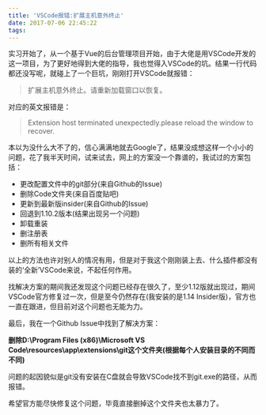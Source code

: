 ```yaml
---
title: 'VSCode报错:扩展主机意外终止'
date: 2017-07-06 22:45:22
tags:
---
```


实习开始了，从一个基于Vue的后台管理项目开始，由于大佬是用VSCode开发的这一项目，为了更好地得到大佬的指导，我也觉得入VSCode的坑。结果一行代码都还没写呢，就碰上了一个巨坑，刚刚打开VSCode就报错：

<!--more-->

> 扩展主机意外终止。请重新加载窗口以恢复。

对应的英文报错是：

> Extension host terminated unexpectedly.please reload the window to recover.

本以为没什么大不了的，信心满满地就去Google了，结果没成想这样一个小小的问题，花了我半天时间，试来试去，网上的方案没一个靠谱的，我试过的方案包括：

- 更改配置文件中的git部分(来自Github的Issue)
- 删除Code文件夹(来自百度贴吧)
- 更新到最新版insider(来自Github的Issue)
- 回退到1.10.2版本(结果出现另一个问题)
- 卸载重装
- 删注册表
- 删所有相关文件

以上的方法也许对别人的情况有用，但是对于我这个刚刚装上去、什么插件都没有装的‘全新’VSCode来说，不起任何作用。

找解决方案的期间我还发现这个问题已经存在很久了，至少1.12版就出现过，期间VSCode官方修复过一次，但是至今仍然存在(我安装的是1.14 Insider版)，官方也一直在跟进，但目前对这个问题也无能为力。

最后，我在一个Github Issue中找到了解决方案：

**删除D:\Program Files (x86)\Microsoft VS Code\resources\app\extensions\git这个文件夹(根据每个人安装目录的不同而不同)**

问题的起因貌似是git没有安装在C盘就会导致VSCode找不到git.exe的路径，从而报错。

希望官方能尽快修复这个问题，毕竟直接删掉这个文件夹也太暴力了。